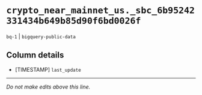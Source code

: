 # `crypto_near_mainnet_us._sbc_6b95242331434b649b85d90f6bd0026f`
`bq-1` | `bigquery-public-data`

## Column details
* [TIMESTAMP] `last_update`

-------------------------------------------------------------------------------
*Do not make edits above this line.*

